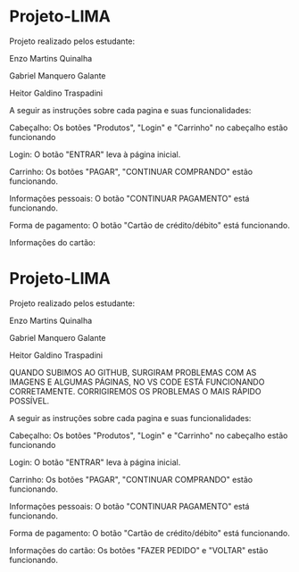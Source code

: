 # Projeto-LIMA
 
Projeto realizado pelos estudante:
 
Enzo Martins Quinalha
 
Gabriel Manquero Galante
 
Heitor Galdino Traspadini
 
A seguir as instruções sobre cada pagina e suas funcionalidades:
 
Cabeçalho: Os botões "Produtos", "Login" e "Carrinho" no cabeçalho estão funcionando
 
Login: O botão "ENTRAR" leva à página inicial.
 
Carrinho:  Os botões "PAGAR", "CONTINUAR COMPRANDO" estão funcionando.
 
Informações pessoais: O botão "CONTINUAR PAGAMENTO" está funcionando.
 
Forma de pagamento: O botão "Cartão de crédito/débito" está funcionando.
 
Informações do cartão:
 
 
# Projeto-LIMA
 
Projeto realizado pelos estudante:
 
Enzo Martins Quinalha
 
Gabriel Manquero Galante
 
Heitor Galdino Traspadini
 
QUANDO SUBIMOS AO GITHUB, SURGIRAM PROBLEMAS COM AS IMAGENS E ALGUMAS PÁGINAS, NO VS CODE ESTÁ FUNCIONANDO CORRETAMENTE.
CORRIGIREMOS OS PROBLEMAS O MAIS RÁPIDO POSSÍVEL.
 
A seguir as instruções sobre cada pagina e suas funcionalidades:
 
Cabeçalho: Os botões "Produtos", "Login" e "Carrinho" no cabeçalho estão funcionando
 
Login: O botão "ENTRAR" leva à página inicial.
 
Carrinho:  Os botões "PAGAR", "CONTINUAR COMPRANDO" estão funcionando.
 
Informações pessoais: O botão "CONTINUAR PAGAMENTO" está funcionando.
 
Forma de pagamento: O botão "Cartão de crédito/débito" está funcionando.
 
Informações do cartão: Os botões "FAZER PEDIDO" e "VOLTAR" estão funcionando.
 
 
